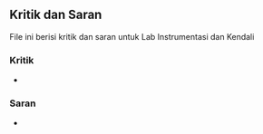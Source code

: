## Kritik dan Saran
File ini berisi kritik dan saran untuk Lab Instrumentasi dan Kendali 

### Kritik
- 
  

### Saran
-
